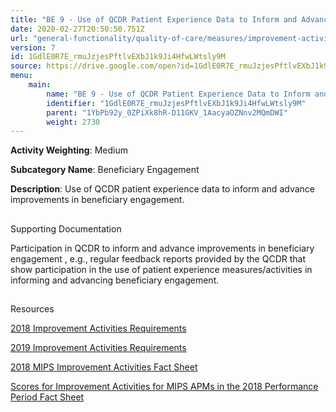 ```yaml
---
title: "BE 9 - Use of QCDR Patient Experience Data to Inform and Advance Improvements in Beneficiary Engagement"
date: 2020-02-27T20:50:50.751Z
url: "general-functionality/quality-of-care/measures/improvement-activities-measures/2018-improvement-activities/be-9-use-of-qcdr-patient-experience-data-to-inform-and-advance-improvements-in-beneficiary-engagemen.html"
version: 7
id: 1GdlE0R7E_rmuJzjesPftlvEXbJ1k9Ji4HfwLWtsly9M
source: https://drive.google.com/open?id=1GdlE0R7E_rmuJzjesPftlvEXbJ1k9Ji4HfwLWtsly9M
menu:
    main:
        name: "BE 9 - Use of QCDR Patient Experience Data to Inform and Advance Improvements in Beneficiary Engagement"
        identifier: "1GdlE0R7E_rmuJzjesPftlvEXbJ1k9Ji4HfwLWtsly9M"
        parent: "1YbPb92y_0ZPiXk8hR-D11GKV_1AacyaOZNnv2MQmDWI"
        weight: 2730
---
```









**Activity Weighting**: Medium

**Subcategory Name**: Beneficiary Engagement

**Description**: Use of QCDR patient experience data to inform and advance improvements in beneficiary engagement.







## 

Supporting Documentation

Participation in QCDR to inform and advance improvements in beneficiary engagement , e.g., regular feedback reports provided by the QCDR that show participation in the use of patient experience measures/activities in informing and advancing beneficiary engagement.







## 

Resources

[2018 Improvement Activities Requirements](https://qpp.cms.gov/mips/improvement-activities?py=2018)

[2019 Improvement Activities Requirements](https://qpp.cms.gov/mips/improvement-activities?py=2019)

[2018 MIPS Improvement Activities Fact Sheet](https://qpp.cms.gov/resource/2018%20MIPS%20Improvement%20Activities%20Fact%20Sheet)

[Scores for Improvement Activities for MIPS APMs in the 2018 Performance Period Fact Sheet](https://qpp.cms.gov/resource/2018%20MIPS%20APMs%20improvement%20Activities%20scores%20fact%20sheet)

